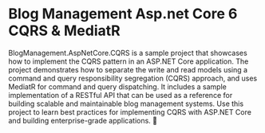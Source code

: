 # <div>Blog Management Asp.net Core 6 CQRS & MediatR</div>

BlogManagement.AspNetCore.CQRS is a sample project that showcases how to implement the CQRS pattern in an ASP.NET Core application. The project demonstrates how to separate the write and read models using a command and query responsibility segregation (CQRS) approach, and uses MediatR for command and query dispatching. It includes a sample implementation of a RESTful API that can be used as a reference for building scalable and maintainable blog management systems. Use this project to learn best practices for implementing CQRS with ASP.NET Core and building enterprise-grade applications. 🚀


<br/>
